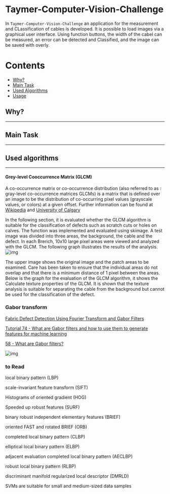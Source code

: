 # Taymer-Computer-Vision-Challenge



     
In `Taymer-Computer-Vision-Challenge` an application for the measurement and CLassification of cables is developed. It is possible to load images via a graphical user interface. Using function buttons, the width of the cabel can be measured, an error can be detected and Classified, and the image can be saved with overly.


Contents
========

 * [Why?](#why)
 * [Main Task](#main-task)
 * [Used Algorithms](#used-algorithms)
 * [Usage](#usage)
 <!--- * [Installation](#installation) --->

## Why?
---


## Main Task
---




## Used algorithms 
---

#### Grey-level Cooccurrence Matrix (GLCM)
A co-occurrence matrix or co-occurrence distribution (also referred to as : gray-level co-occurrence matrices GLCMs) is a matrix that is defined over an image to be the distribution of co-occurring pixel values (grayscale values, or colors) at a given offset. Further information can be found at 
[Wikipedia](https://en.wikipedia.org/wiki/Co-occurrence_matrix) and 
[University of Calgary](https://prism.ucalgary.ca/handle/1880/51900)

In the following section, it is evaluated whether the GLCM algorithm is suitable for the classification of defects such as scratch cuts or holes on calves. The function was implemented and evaluated using skimage. A test image was divided into three areas, the background, the cable and the defect. In each Brerich, 10x10 large pixel areas were viewed and analyzed with the GLCM. The following graph illustrates the results of the analysis.
<img src="https://github.com/JoMe92/Taymer-Computer-Vision-Challenge/blob/main/Output%20Images/glcm.png" align="center"
     alt="img" >
     
The upper image shows the original image and the patch areas to be examined. Care has been taken to ensure that the individual areas do not overlap and that there is a minimum distance of 1 pixel between the areas. Below is the graph for the evaluation of the GLCM algorithm, it shows the Calculate texture properties of the GLCM. It is shown that the texture analysis is suitable for separating the cable from the background but cannot be used for the classification of the defect.


### Gabor transform 
[Fabric Defect Detection Using Fourier Transform and Gabor Filters](https://www.researchgate.net/publication/323046716_Fabric_Defect_Detection_Using_Fourier_Transform_and_Gabor_Filters)

[Tutorial 74 - What are Gabor filters and how to use them to generate features for machine learning](https://www.youtube.com/watch?v=yn1NUwaxhZg)

[58 - What are Gabor filters?](https://www.youtube.com/watch?v=QEz4bG9P3Qs)


<img src="https://github.com/JoMe92/Taymer-Computer-Vision-Challenge/blob/main/Output%20Images/horizontal Gabor filter.png" align="center"
     alt="img" >


### to Read
local binary pattern (LBP)

scale-invariant feature transform (SIFT) 

Histograms of oriented gradient (HOG) 

Speeded up robust features (SURF) 

binary robust independent elementary features (BRIEF)

oriented FAST and rotated BRIEF (ORB)

completed local binary pattern (CLBP)

elliptical local binary pattern (ELBP) 

adjacent evaluation completed local binary pattern (AECLBP)

robust local binary pattern (RLBP)

 discriminant manifold regularized local descriptor (DMRLD) 

SVMs are suitable for small and medium-sized data samples 
